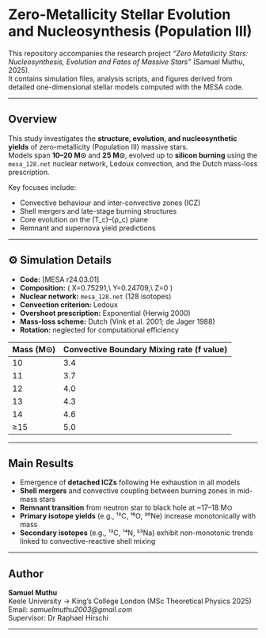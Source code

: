 # Zero-Metallicity Stellar Evolution and Nucleosynthesis (Population III)

This repository accompanies the research project *“Zero Metallicity Stars: Nucleosynthesis, Evolution and Fates of Massive Stars”* (Samuel Muthu, 2025).  
It contains simulation files, analysis scripts, and figures derived from detailed one-dimensional stellar models computed with the MESA code.

---

## Overview

This study investigates the **structure, evolution, and nucleosynthetic yields** of zero-metallicity (Population III) massive stars.  
Models span **10–20 M⊙** and **25 M⊙**, evolved up to **silicon burning** using the `mesa_128.net` nuclear network, Ledoux convection, and the Dutch mass-loss prescription.

Key focuses include:
- Convective behaviour and inter-convective zones (ICZ)
- Shell mergers and late-stage burning structures
- Core evolution on the \(T_c\)–\(ρ_c\) plane
- Remnant and supernova yield predictions

---

## ⚙️ Simulation Details

- **Code:** [MESA r24.03.01]
- **Composition:** \( X=0.75291,\ Y=0.24709,\ Z=0 \)
- **Nuclear network:** `mesa_128.net` (128 isotopes)
- **Convection criterion:** Ledoux  
- **Overshoot prescription:** Exponential (Herwig 2000)  
- **Mass-loss scheme:** Dutch (Vink et al. 2001; de Jager 1988)
- **Rotation:** neglected for computational efficiency

| Mass (M⊙) | Convective Boundary Mixing rate (f value) |
|------------|------|
| 10 | 3.4 |
| 11 | 3.7 |
| 12 | 4.0 |
| 13 | 4.3 |
| 14 | 4.6 |
| ≥15 | 5.0 |

---
## Main Results

- Emergence of **detached ICZs** following He exhaustion in all models  
- **Shell mergers** and convective coupling between burning zones in mid-mass stars  
- **Remnant transition** from neutron star to black hole at ~17–18 M⊙  
- **Primary isotope yields** (e.g., ¹²C, ¹⁶O, ²⁰Ne) increase monotonically with mass  
- **Secondary isotopes** (e.g., ¹³C, ¹⁴N, ²³Na) exhibit non-monotonic trends linked to convective-reactive shell mixing  

---
## Author

**Samuel Muthu**  
Keele University → King’s College London (MSc Theoretical Physics 2025)  
Email: _samuelmuthu2003@gmail.com_  
Supervisor: Dr Raphael Hirschi  

---
